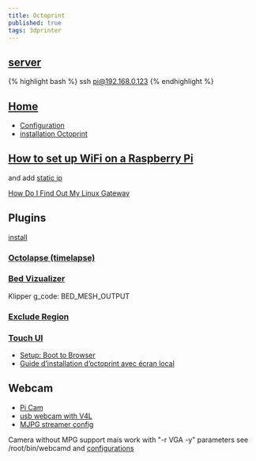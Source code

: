 ```yaml
---
title: Octoprint
published: true
tags: 3dprinter
---
```

## [server](http://192.168.0.123/)

{% highlight bash %}
ssh pi@192.168.0.123
{% endhighlight %}

## [Home](http://octoprint.org/)

- [Configuration](http://octoprint.org/download/)
- [installation Octoprint](http://www.dagomaniack.fr/2017/01/20/installation-doctoprint-pour-une-discoeasy-200/)

## [How to set up WiFi on a Raspberry Pi](https://www.maketecheasier.com/setup-wifi-on-raspberry-pi/)

and add [static ip](https://serverfault.com/questions/335994/creating-a-static-ip-with-wlan0#335997)

[How Do I Find Out My Linux Gateway](https://www.cyberciti.biz/faq/how-to-find-gateway-ip-address/)

## Plugins

[install](http://plugins.octoprint.org/help/installation/)

### [Octolapse (timelapse)](https://plugins.octoprint.org/plugins/octolapse/)

### [Bed Vizualizer](https://plugins.octoprint.org/plugins/bedlevelvisualizer/)

Klipper g_code: BED_MESH_OUTPUT

### [Exclude Region](https://discourse.octoprint.org/t/exclude-region-plugin-is-one-of-the-best-ever/2742)

### [Touch UI]()
- [Setup: Boot to Browser](https://github.com/BillyBlaze/OctoPrint-TouchUI/wiki/Setup:-Boot-to-Browser)
- [Guide d’installation d’octoprint avec écran local](http://doc.3dmodularsystems.com/guide-dinstallation-doctoprint-ecran-local/)

## Webcam

- [Pi Cam](https://www.pihomeserver.fr/en/2014/01/09/raspberry-pi-home-server-installer-facilement-la-camera-raspberry-pi/)
- [usb webcam with V4L](http://www.pobot.org/Vision-par-webcam-avec-une.html?lang=fr)
- [MJPG streamer config](https://github.com/foosel/OctoPrint/wiki/Webcams-known-to-work)

Camera without MPG support mais work with "-r VGA -y" parameters
see /root/bin/webcamd and [configurations](https://github.com/foosel/OctoPrint/wiki/MJPG-Streamer-configuration)
